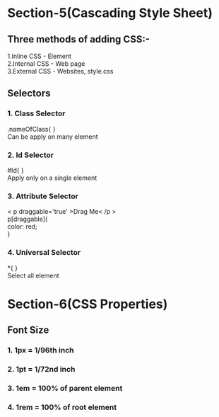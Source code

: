 # Section-5(Cascading Style Sheet)
<h2>Three methods of adding CSS:-</h2>
1.Inline CSS - Element<br>
2.Internal CSS - Web page<br>
3.External CSS - Websites, style.css<br>

<h2>Selectors</h2>
<h3>1. Class Selector</h3>
.nameOfClass{ }<br>
Can be apply on many element<br>

<h3>2. Id Selector</h3>
#Id{ }<br>
Apply only on a single element<br>

<h3>3. Attribute Selector</h3>
< p draggable='true' >Drag Me< /p > <br>
   p[draggable]{<br>
     color: red;<br>
   }<br>

<h3>4. Universal Selector</h3>
*{ }<br>
Select all element<br>

# Section-6(CSS Properties)
<h2>Font Size</h2>
<h3>1. 1px = 1/96th inch</h3>
<h3>2. 1pt = 1/72nd inch</h3>
<h3>3. 1em = 100% of parent element</h3>
<h3>4. 1rem = 100% of root element</h3>

